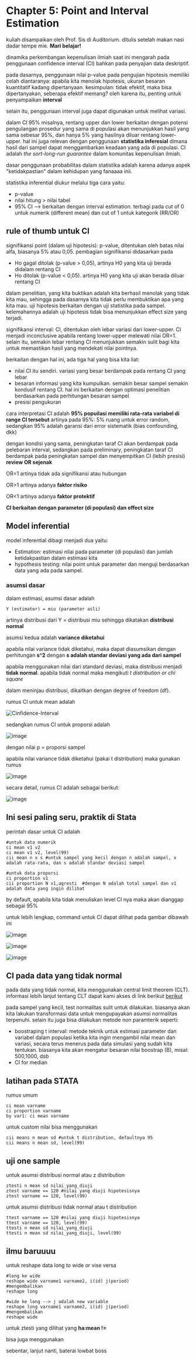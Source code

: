 # Chapter 5: Point and Interval Estimation

kuliah disampaikan oleh Prof. Sis di Auditorium. ditulis setelah makan nasi dadar tempe mie. **Mari belajar!**

dinamika perkembangan kepenulisan ilmiah saat ini mengarah pada penggunaan confidence interval (CI) bahkan pada penyajian data deskriptif.

pada dasarnya, penggunaan nilai p-value pada pengujian hipotesis memiliki celah diantaranya: apabila kita menolak hipotesis, ukuran besaran kuantitatif kadang dipertanyaan. kesimpulan: tidak efektif, maka bisa dipertanyakan, seberapa efektif memang? oleh karena itu, penting untuk penyampaikan **interval**

selain itu, penggunaan interval juga dapat digunakan untuk melihat variasi.

dalam CI 95% misalnya, rentang upper dan lower berkaitan dengan potensi pengulangan prosedur yang sama di populasi akan menunjukkan hasil yang sama sebesar 95%, dan hanya 5% yang hasilnya diluar rentang lower-upper. hal ini juga relevan dengan penggunaan **statistika inferesial** dimana hasil dari sampel dapat menggambarkan keadaan yang ada di populasi. CI adalah _the sort-long-run guarantee_ dalam komunitas kepenulisan ilmiah.

dasar penggunaan probabilitas dalam statistika adalah karena adanya aspek "ketidakpastian" dalam kehidupan yang fanaaaa inii.

statistika inferential diukur melalui tiga cara yaitu:
- p-value
- nilai hitung > nilai tabel
- 95% CI --> berkaitan dengan interval estimation. terbagi pada cut of 0 untuk numerik (different mean) dan cut of 1 untuk kategorik (RR/OR)

## rule of thumb untuk CI

signifikansi point (dalam uji hipotesis): p-value, ditentukan oleh batas nilai alfa, biasanya 5% atau 0,05. pembagian signifikansi didasarkan pada
- Ho gagal ditolak (p-value > 0,05), artinya H0 yang kita uji berada didalam rentang CI
- Ho ditolak (p-value < 0,05). artinya H0 yang kita uji akan berada diluar rentang CI

dalam penelitian, yang kita buktikan adalah kita berhasil menolak yang tidak kita mau, sehingga pada dasarnya kita tidak perlu membuktikan apa yang kita mau. uji hipotesis berkaitan dengan uji statistika pada sampel. kelemahannya adalah uji hipotesis tidak bisa menunjukkan effect size yang terjadi.

signifikansi interval: CI, ditentukan oleh lebar variasi dari lower-upper. CI menjadi inconclusive apabila rentang lower-upper melewati nilai OR=1. selain itu, semakin lebar rentang CI menunjukkan semakin sulit bagi kita untuk memastikan hasil yang mendekati nilai pointnya.

berkaitan dengan hal ini, ada tiga hal yang bisa kita liat:
- nilai CI itu sendiri. variasi yang besar berdampak pada rentang CI yang lebar
- besaran informasi yang kita kumpulkan. semakin besar sampel semakin kondusif rentang CI. hal ini berkaitan dengan optimasi penelitian berdasarkan pada perhitungan besaran sampel
- presisi pengukuran

cara interpretasi CI adalah **95% popuilasi memiliki rata-rata variabel di range CI tersebut**
artinya pada 95%: 5% ruang untuk error random, sedangkan 95% adalah garansi dari error sistematik (bias confounding, dkk)

dengan kondisi yang sama, peningkatan taraf CI akan berdampak pada pelebaran interval, sedangkan pada preliminary, peningkatan taraf CI berdampak pada peningkatan sampel dan menyempitkan CI (lebih presisi)
**review OR sejenak**

OR=1 artinya tidak ada signifikansi atau hubungan

OR>1 artinya adanya **faktor risiko**

OR<1 artinya adanya **faktor protektif**

**CI berkaitan dengan parameter (di populasi) dan effect size**

## Model inferential
model inferential dibagi menjadi dua yaitu:
- Estimation: estimasi nilai pada parameter (di populasi) dan jumlah ketidakpastian dalam estimasi kita
- hypothesis testing: nilai point untuk parameter dan menguji berdasarkan data yang ada pada sampel.

### asumsi dasar
dalam estimasi, asumsi dasar adalah

```
Y (estimator) = miu (parameter asli)
```
artinya distribusi dari Y = distribusi miu sehingga dikatakan **distribusi normal**

asumsi kedua adalah **variance diketahui**

apabila nilai variance tidak diketahui, maka dapat diasumsikan dengan perhitungan **s^2** dengan **s adalah standar deviasi yang ada dari sampel**

apabila menggunakan nilai dari standard deviasi, maka distribusi menjadi **tidak normal**. apabila tidak normal maka mengikuti _t distribution or chi square_

dalam meninjau distribusi, dikaitkan dengan degree of freedom (df).

rumus CI untuk mean adalah

![Cinfidence-Interval](https://github.com/user-attachments/assets/10d2c3b4-4a98-4a26-b015-d90d82e53b9f)

sedangkan rumus CI untuk proporsi adalah

![image](https://github.com/user-attachments/assets/14432c4c-d971-4107-a981-64773cd3c333)

dengan nilai p = proporsi sampel

apabila nilai variance tidak diketahui (pakai t distribution) maka gunakan rumus

![image](https://github.com/user-attachments/assets/29433f62-c6ad-4dfc-a5c8-f5e0a727a655)

secara detail, rumus CI adalah sebagai berikut:

![image](https://github.com/user-attachments/assets/f353080d-b2a1-424b-ae6e-e2b54ec362be)


## Ini sesi paling seru, praktik di Stata

perintah dasar untuk CI adalah
```
#untuk data numerik
ci mean v1 v2
ci mean v1 v2, level(99)
cii mean n x s #untuk sampel yang kecil dengan n adalah sampel, x adalah rata-rata, dan s adalah standar deviasi sampel

#untuk data proporsi
ci proportion v1
cii proportion N v1,agresti  #dengan N adalah total sampel dan v1 adalah data yang ingin dilihat
```
by default, apabila kita tidak menuliskan level CI nya maka akan dianggap sebagai 95%

untuk lebih lengkap, command untuk CI dapat dilihat pada gambar dibawah ini

![image](https://github.com/user-attachments/assets/3e5a952e-6c5b-4641-9ff6-57e06b7da29a)

![image](https://github.com/user-attachments/assets/f64acc65-4c38-4b49-9920-95f4084f2a8b)

![image](https://github.com/user-attachments/assets/1cf938ca-3634-4577-bc2d-35b2c7b00593)

## CI pada data yang tidak normal

pada data yang tidak normal, kita menggunakan central limit theorem (CLT). informasi lebih lanjut tentang CLT dapat kami akses di link berikut [berikut](https://statisticsbyjim.com/basics/central-limit-theorem/)

pada sampel yang kecil, test normalitas sulit untuk dilakukan. biasanya akan kita lakukan transformasi data untuk mengupayakan asumsi normalitas terpenuhi. selain itu juga bisa dilakukan metode non paramterik seperti:
- boostraping t interval: metode teknik untuk estimasi parameter dan variabel dalam populasi ketika kita ingin mengambil nilai mean dan variasi, secara terus menerus pada data simulasi yang sudah kita tentukan. biasanya kita akan mengatur besaran nilai boostrap (B), misal: 500,1000, dsb
- CI for median

## latihan pada STATA

rumus umum
```
ci mean varname
ci proportion varname
by var1: ci mean varname
```

untuk custom nilai bisa menggunakan
```
cii means n mean sd #untuk t distribution, defaultnya 95
cii means n mean sd, level(99)
```

## uji one sample

untuk asumsi distribusi normal atau z distribution
```
ztesti n mean sd nilai_yang_diuji
ztest varname == 120 #nilai yang diuji hipotesisnya
ztest varname == 120, level(99)
```

untuk asumsi distribusi tidak normal atau t distribution
```
ttest varname == 120 #nilai yang diuji hipotesisnya
ttest varname == 120, level(99)
ttesti n mean sd nilai_yang_diuji
ttesti n mean sd nilai_yang_diuji, level(99)
```
## ilmu baruuuu

untuk reshape data long to wide or vise versa
```
#long ke wide
reshape wide varname1 varname2, i(id) j(period)
#mengembalikan
reshape long

#wide ke long --> j adalah new variable
reshape long varname1 varname2, i(id) j(period)
#mengembalikan
reshape wide
```

untuk ztesti yang dilihat yang **ha:mean !=**

bisa juga menggunakan

sebentar, lanjut nanti, baterai lowbat boss
